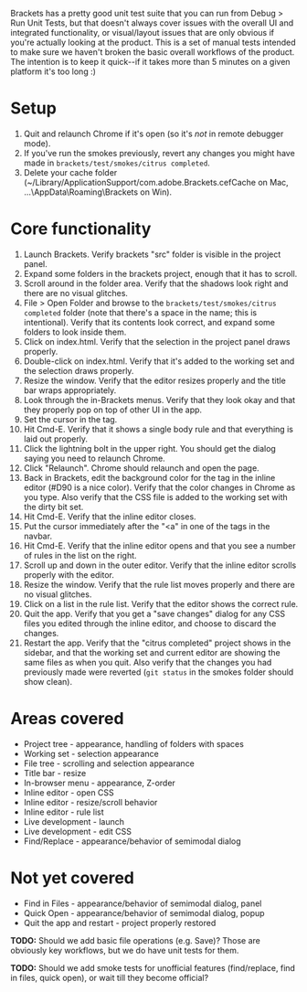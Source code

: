 Brackets has a pretty good unit test suite that you can run from Debug > Run Unit Tests, but that doesn't always cover issues with the overall UI and integrated functionality, or visual/layout issues that are only obvious if you're actually looking at the product. This is a set of manual tests intended to make sure we haven't broken the basic overall workflows of the product. The intention is to keep it quick--if it takes more than 5 minutes on a given platform it's too long :)

Setup
=====

1. Quit and relaunch Chrome if it's open (so it's *not* in remote debugger mode).
2. If you've run the smokes previously, revert any changes you might have made in `brackets/test/smokes/citrus completed`.
3. Delete your cache folder (~/Library/ApplicationSupport/com.adobe.Brackets.cefCache on Mac, ...\AppData\Roaming\Brackets on Win).

Core functionality
==================

1. Launch Brackets. Verify brackets "src" folder is visible in the project panel.
2. Expand some folders in the brackets project, enough that it has to scroll.
3. Scroll around in the folder area. Verify that the shadows look right and there are no visual glitches.
4. File > Open Folder and browse to the `brackets/test/smokes/citrus completed` folder (note that there's a space in the name; this is intentional). Verify that its contents look correct, and expand some folders to look inside them.
5. Click on index.html. Verify that the selection in the project panel draws properly.
6. Double-click on index.html. Verify that it's added to the working set and the selection draws properly.
7. Resize the window. Verify that the editor resizes properly and the title bar wraps appropriately.
8. Look through the in-Brackets menus. Verify that they look okay and that they properly pop on top of other UI in the app.
9. Set the cursor in the <body> tag.
10. Hit Cmd-E. Verify that it shows a single body rule and that everything is laid out properly.
11. Click the lightning bolt in the upper right. You should get the dialog saying you need to relaunch Chrome.
12. Click "Relaunch". Chrome should relaunch and open the page.
13. Back in Brackets, edit the background color for the <body> tag in the inline editor (#D90 is a nice color). Verify that the color changes in Chrome as you type. Also verify that the CSS file is added to the working set with the dirty bit set.
14. Hit Cmd-E. Verify that the inline editor closes.
15. Put the cursor immediately after the "<a" in one of the <a> tags in the navbar.
16. Hit Cmd-E. Verify that the inline editor opens and that you see a number of rules in the list on the right.
17. Scroll up and down in the outer editor. Verify that the inline editor scrolls properly with the editor.
18. Resize the window. Verify that the rule list moves properly and there are no visual glitches.
19. Click on a list in the rule list. Verify that the editor shows the correct rule.
20. Quit the app. Verify that you get a "save changes" dialog for any CSS files you edited through the inline editor, and choose to discard the changes.
21. Restart the app. Verify that the "citrus completed" project shows in the sidebar, and that the working set and current editor are showing the same files as when you quit. Also verify that the changes you had previously made were reverted (`git status` in the smokes folder should show clean).

Areas covered
=============
* Project tree - appearance, handling of folders with spaces
* Working set - selection appearance
* File tree - scrolling and selection appearance
* Title bar - resize
* In-browser menu - appearance, Z-order
* Inline editor - open CSS
* Inline editor - resize/scroll behavior
* Inline editor - rule list
* Live development - launch
* Live development - edit CSS
* Find/Replace - appearance/behavior of semimodal dialog

Not yet covered
===============

* Find in Files - appearance/behavior of semimodal dialog, panel
* Quick Open - appearance/behavior of semimodal dialog, popup
* Quit the app and restart - project properly restored

**TODO:** Should we add basic file operations (e.g. Save)? Those are obviously key workflows, but we do have unit tests for them.

**TODO:** Should we add smoke tests for unofficial features (find/replace, find in files, quick open), or wait till they become official?
